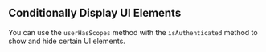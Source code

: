 ## Conditionally Display UI Elements

You can use the `userHasScopes` method with the `isAuthenticated` method to show and hide certain UI elements.